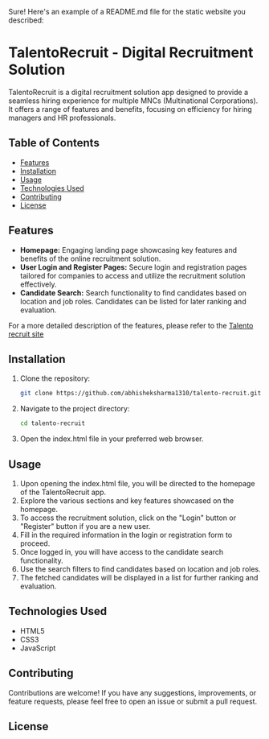 Sure! Here's an example of a README.md file for the static website you described:

# TalentoRecruit - Digital Recruitment Solution

TalentoRecruit is a digital recruitment solution app designed to provide a seamless hiring experience for multiple MNCs (Multinational Corporations). It offers a range of features and benefits, focusing on efficiency for hiring managers and HR professionals.

## Table of Contents

- [Features](#features)
- [Installation](#installation)
- [Usage](#usage)
- [Technologies Used](#technologies-used)
- [Contributing](#contributing)
- [License](#license)

## Features

- **Homepage:** Engaging landing page showcasing key features and benefits of the online recruitment solution.
- **User Login and Register Pages:** Secure login and registration pages tailored for companies to access and utilize the recruitment solution effectively.
- **Candidate Search:** Search functionality to find candidates based on location and job roles. Candidates can be listed for later ranking and evaluation.

For a more detailed description of the features, please refer to the 
<a href="https://jocular-marshmallow-e5bd94.netlify.app/" target="_blank">Talento recruit site</a>

## Installation

1. Clone the repository:
   ```bash
   git clone https://github.com/abhisheksharma1310/talento-recruit.git
   ```
2. Navigate to the project directory:
   ```bash
   cd talento-recruit
   ```
3. Open the index.html file in your preferred web browser.

## Usage

1. Upon opening the index.html file, you will be directed to the homepage of the TalentoRecruit app.
2. Explore the various sections and key features showcased on the homepage.
3. To access the recruitment solution, click on the "Login" button or "Register" button if you are a new user.
4. Fill in the required information in the login or registration form to proceed.
5. Once logged in, you will have access to the candidate search functionality.
6. Use the search filters to find candidates based on location and job roles.
7. The fetched candidates will be displayed in a list for further ranking and evaluation.

## Technologies Used

- HTML5
- CSS3
- JavaScript

## Contributing

Contributions are welcome! If you have any suggestions, improvements, or feature requests, please feel free to open an issue or submit a pull request.

## License



